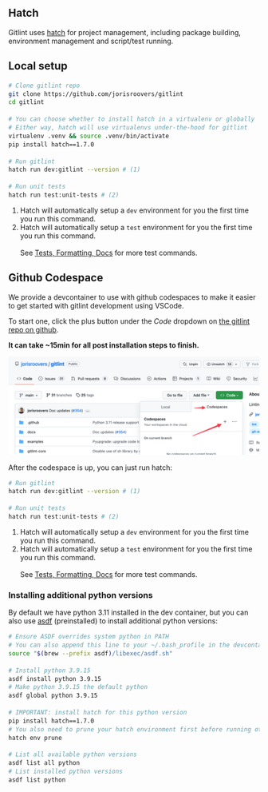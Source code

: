 ## Hatch

Gitlint uses [hatch](https://hatch.pypa.io/latest/) for project management, including package building,
environment management and script/test running.


## Local setup

```sh
# Clone gitlint repo
git clone https://github.com/jorisroovers/gitlint
cd gitlint

# You can choose whether to install hatch in a virtualenv or globally
# Either way, hatch will use virtualenvs under-the-hood for gitlint
virtualenv .venv && source .venv/bin/activate
pip install hatch==1.7.0

# Run gitlint
hatch run dev:gitlint --version # (1)

# Run unit tests
hatch run test:unit-tests # (2)
```

1. Hatch will automatically setup a `dev` environment for you the first time you run this command.
1. Hatch will automatically setup a `test` environment for you the first time you run this command. <br/><br/>
   See [Tests, Formatting, Docs](tests_formatting_docs.md) for more test commands.


## Github Codespace

We provide a devcontainer to use with github codespaces to make it easier to get started with gitlint development
using VSCode.

To start one, click the plus button under the *Code* dropdown on
[the gitlint repo on github](https://github.com/jorisroovers/gitlint). 

**It can take ~15min for all post installation steps to finish.**

![Gitlint Dev Container Instructions](../images/dev-container.png)

After the codespace is up, you can just run hatch:
```sh
# Run gitlint
hatch run dev:gitlint --version # (1)

# Run unit tests
hatch run test:unit-tests # (2)
```

1. Hatch will automatically setup a `dev` environment for you the first time you run this command.
1. Hatch will automatically setup a `test` environment for you the first time you run this command. <br/><br/>
   See [Tests, Formatting, Docs](tests_formatting_docs.md) for more test commands.

### Installing additional python versions
By default we have python 3.11 installed in the dev container, but you can also use [asdf](https://asdf-vm.com/)
(preinstalled) to install additional python versions:

```sh
# Ensure ASDF overrides system python in PATH
# You can also append this line to your ~/.bash_profile in the devcontainer to have this happen automatically on login
source "$(brew --prefix asdf)/libexec/asdf.sh"

# Install python 3.9.15
asdf install python 3.9.15
# Make python 3.9.15 the default python
asdf global python 3.9.15

# IMPORTANT: install hatch for this python version
pip install hatch==1.7.0
# You also need to prune your hatch environment first before running other commands
hatch env prune

# List all available python versions
asdf list all python
# List installed python versions
asdf list python
```